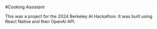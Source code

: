 #Cooking Assistant

This was a project for the 2024 Berkeley AI Hackathon. It was built using React Native and then OpenAI API.